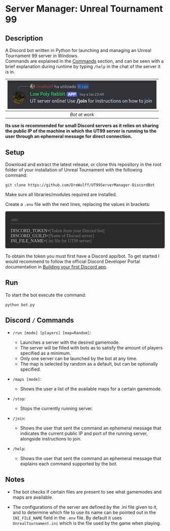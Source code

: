 <style>
  .code-block
  {
    background-color: #2B2B2B;
    border-radius:4px;
    border: 1px #323232 solid;
    padding-left: 16px;
    margin-bottom: 16px;
    font-family: "consolas";
  }
  .code-label
  {
    color: #777;
    padding-top: 4px;
    padding-bottom: 4px;
    border-bottom: 1px #666 solid;
    margin-bottom: 4px;
    margin-right: 2%;
  }
  .code
  {
    color: #cdcdcd;
  }
</style>

# Server Manager: Unreal Tournament 99
## Description
A Discord bot written in Python for launching and managing an Unreal Tournament 99 server in Windows.  
Commands are explained in the [Commands](#discord--commands) section, and can be seen with a brief explanation during runtime by typing `/help` in the chat of the server it is in.

|![Screenshot](Screenshot.png)|
|:--:|
|*Bot at work*|

**Its use is recommended for small Discord servers as it relies on sharing the public IP of the machine in which the UT99 server is running to the user through an ephemeral message for direct connection.**

## Setup
Download and extract the latest release, or clone this repository in the root folder of your installation of Unreal Tournament with the following command:

    git clone https://github.com/DreWulff/UT99ServerManager-DiscordBot

Make sure all libraries/modules required are installed.

Create a `.env` file with the next lines, replacing the values in brackets:
<div class=code-block>

<p class=code-label>.env</p>
<p class=code>
DISCORD_TOKEN=<span style="color:#888">[Token from your Discord bot]</span><br>
DISCORD_GUILD=<span style="color:#888">[Name of Discord server]</span><br>
INI_FILE_NAME=<span style="color:#888">[.ini file for UT99 server]</span>
</p>
</div>

To obtain the token you must first have a Discord app/bot. To get started I would recommend to follow the official Discord Developer Portal documentation in [Building your first Discord app](https://discord.com/developers/docs/quick-start/getting-started).

## Run
To start the bot execute the command:

    python bot.py

## Discord `/` Commands
* `/run [mode] [players] [map=Random]`:
  * Launches a server with the desired gamemode.
  * The server will be filled with bots as to satisfy the amount of players specified as a minimum.
  * Only one server can be launched by the bot at any time.
  * The map is selected by random as a default, but can be optionally specified.

* `/maps [mode]`:
  * Shows the user a list of the available maps for a certain gamemode.

* `/stop`:
  * Stops the currently running server.

* `/join`:
  * Shows the user that sent the command an ephemeral message that indicates the current public IP and port of the running server, alongside instructions to join.

* `/help`:
  * Shows the user that sent the command an ephemeral message that explains each command supported by the bot.

## Notes
* The bot checks if certain files are present to see what gamemodes and maps are available.

* The configurations of the server are defined by the .ini file given to it, and to determine which file to use its name can be pointed out in the `INI_FILE_NAME` field in the `.env` file. By default it uses `UnrealTournament.ini` which is the file used by the game when playing.
